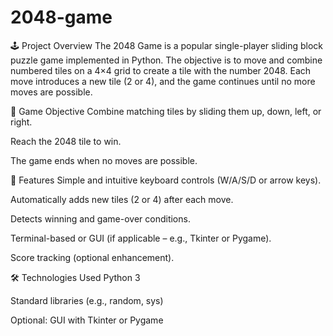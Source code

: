 # 2048-game
🕹️ Project Overview
The 2048 Game is a popular single-player sliding block puzzle game implemented in Python. The objective is to move and combine numbered tiles on a 4×4 grid to create a tile with the number 2048. Each move introduces a new tile (2 or 4), and the game continues until no more moves are possible.

🎯 Game Objective
Combine matching tiles by sliding them up, down, left, or right.

Reach the 2048 tile to win.

The game ends when no moves are possible.

🧩 Features
Simple and intuitive keyboard controls (W/A/S/D or arrow keys).

Automatically adds new tiles (2 or 4) after each move.

Detects winning and game-over conditions.

Terminal-based or GUI (if applicable – e.g., Tkinter or Pygame).

Score tracking (optional enhancement).

🛠️ Technologies Used
Python 3

Standard libraries (e.g., random, sys)

Optional: GUI with Tkinter or Pygame
